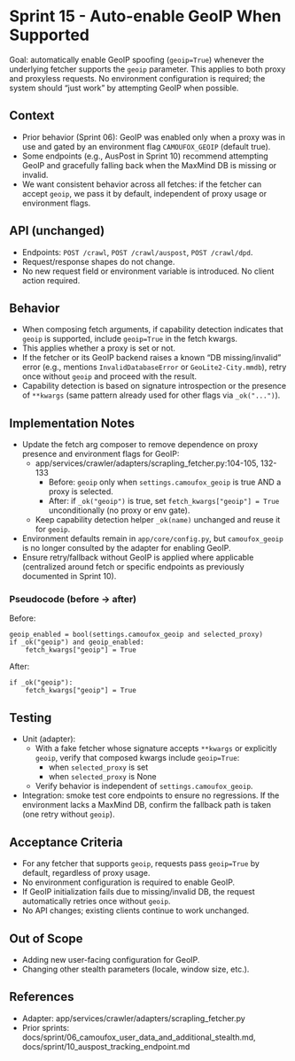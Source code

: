 # Sprint 15 - Auto-enable GeoIP When Supported

Goal: automatically enable GeoIP spoofing (`geoip=True`) whenever the underlying fetcher supports the `geoip` parameter. This applies to both proxy and proxyless requests. No environment configuration is required; the system should “just work” by attempting GeoIP when possible.

## Context

- Prior behavior (Sprint 06): GeoIP was enabled only when a proxy was in use and gated by an environment flag `CAMOUFOX_GEOIP` (default true).
- Some endpoints (e.g., AusPost in Sprint 10) recommend attempting GeoIP and gracefully falling back when the MaxMind DB is missing or invalid.
- We want consistent behavior across all fetches: if the fetcher can accept `geoip`, we pass it by default, independent of proxy usage or environment flags.

## API (unchanged)

- Endpoints: `POST /crawl`, `POST /crawl/auspost`, `POST /crawl/dpd`.
- Request/response shapes do not change.
- No new request field or environment variable is introduced. No client action required.

## Behavior

- When composing fetch arguments, if capability detection indicates that `geoip` is supported, include `geoip=True` in the fetch kwargs.
- This applies whether a proxy is set or not.
- If the fetcher or its GeoIP backend raises a known “DB missing/invalid” error (e.g., mentions `InvalidDatabaseError` or `GeoLite2-City.mmdb`), retry once without `geoip` and proceed with the result.
- Capability detection is based on signature introspection or the presence of `**kwargs` (same pattern already used for other flags via `_ok("...")`).

## Implementation Notes

- Update the fetch arg composer to remove dependence on proxy presence and environment flags for GeoIP:
  - app/services/crawler/adapters/scrapling_fetcher.py:104-105, 132-133
    - Before: `geoip` only when `settings.camoufox_geoip` is true AND a proxy is selected.
    - After: if `_ok("geoip")` is true, set `fetch_kwargs["geoip"] = True` unconditionally (no proxy or env gate).
  - Keep capability detection helper `_ok(name)` unchanged and reuse it for `geoip`.
- Environment defaults remain in `app/core/config.py`, but `camoufox_geoip` is no longer consulted by the adapter for enabling GeoIP.
- Ensure retry/fallback without GeoIP is applied where applicable (centralized around fetch or specific endpoints as previously documented in Sprint 10).

### Pseudocode (before → after)

Before:

```
geoip_enabled = bool(settings.camoufox_geoip and selected_proxy)
if _ok("geoip") and geoip_enabled:
    fetch_kwargs["geoip"] = True
```

After:

```
if _ok("geoip"):
    fetch_kwargs["geoip"] = True
```

## Testing

- Unit (adapter):
  - With a fake fetcher whose signature accepts `**kwargs` or explicitly `geoip`, verify that composed kwargs include `geoip=True`:
    - when `selected_proxy` is set
    - when `selected_proxy` is None
  - Verify behavior is independent of `settings.camoufox_geoip`.
- Integration: smoke test core endpoints to ensure no regressions. If the environment lacks a MaxMind DB, confirm the fallback path is taken (one retry without `geoip`).

## Acceptance Criteria

- For any fetcher that supports `geoip`, requests pass `geoip=True` by default, regardless of proxy usage.
- No environment configuration is required to enable GeoIP.
- If GeoIP initialization fails due to missing/invalid DB, the request automatically retries once without `geoip`.
- No API changes; existing clients continue to work unchanged.

## Out of Scope

- Adding new user-facing configuration for GeoIP.
- Changing other stealth parameters (locale, window size, etc.).

## References

- Adapter: app/services/crawler/adapters/scrapling_fetcher.py
- Prior sprints: docs/sprint/06_camoufox_user_data_and_additional_stealth.md, docs/sprint/10_auspost_tracking_endpoint.md

